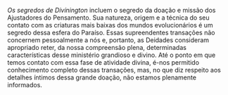 *Os segredos de Divínington* incluem o segredo da doação e missão dos Ajustadores do Pensamento. Sua natureza, origem e a técnica do seu contato com as criaturas mais baixas dos mundos evolucionários é um segredo dessa esfera do Paraíso. Essas supreendentes transações não concernem pessoalmente a nós e, portanto, as Deidades consideram apropriado reter, da nossa compreensão plena, determinadas características desse ministério grandioso e divino. Até o ponto em que temos contato com essa fase de atividade divina, é-nos permitido conhecimento completo dessas transações, mas, no que diz respeito aos detalhes íntimos dessa grande doação, não estamos plenamente informados.
